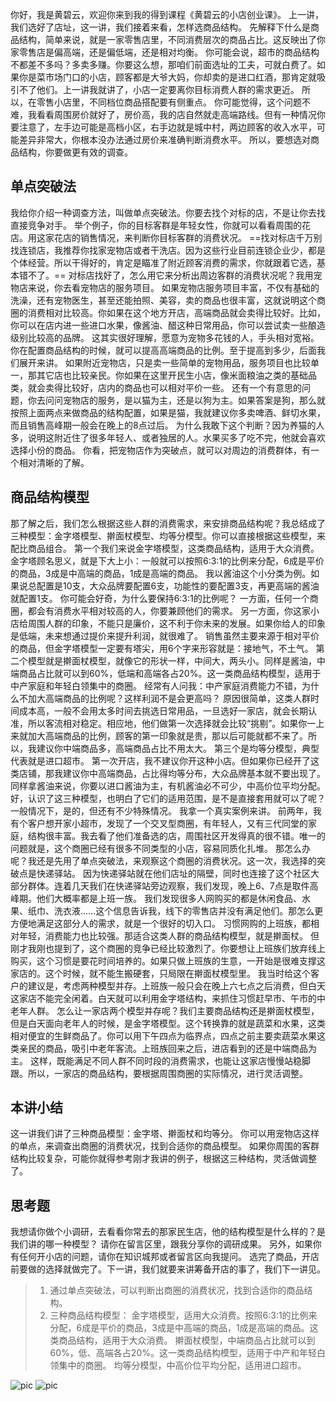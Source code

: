 你好，我是黄碧云，欢迎你来到我的得到课程《黄碧云的小店创业课》。
上一讲，我们选好了店址，这一讲，我们接着来看，怎样选商品结构。
先解释下什么是商品结构，简单来说，就是一家零售店里，不同消费层次的商品占比。这反映出了你家零售店是偏高端，还是偏低端，还是相对均衡。
你可能会说，超市的商品结构不都差不多吗？多卖多赚。你要这么想，那咱们前面选址的工夫，可就白费了。如果你是菜市场门口的小店，顾客都是大爷大妈，你却卖的是进口红酒，那肯定就吸引不了他们。上一讲我就讲了，小店一定要离你目标消费人群的需求更近。
所以，在零售小店里，不同档位商品搭配要有侧重点。
你可能觉得，这个问题不难，我看看周围房价就好了，房价高，我的店自然就走高端路线。但有一种情况你要注意了，左手边可能是高档小区，右手边就是城中村，两边顾客的收入水平，可能差异非常大，你根本没办法通过房价来准确判断消费水平。
所以，要想选对商品结构，你要做更有效的调查。
## 单点突破法
我给你介绍一种调查方法，叫做单点突破法。你要去找个对标的店，不是让你去找直接竞争对手。
举个例子，你的目标客群是年轻女性，你就可以看看周围的花店。用这家花店的销售情况，来判断你目标客群的消费状况。
 ==找对标店千万别找连锁店，我推荐你找家宠物店或者干洗店。因为这些行业目前连锁企业少，都是个体经营。所以干得好的，肯定是瞄准了附近顾客消费的需求，你就跟着它选，基本错不了。== 
对标店找好了，怎么用它来分析出周边客群的消费状况呢？我用宠物店来说，你去看宠物店的服务项目。
如果宠物店服务项目丰富，不仅有基础的洗澡，还有宠物医生，甚至还能拍照、美容，卖的商品也很丰富，这就说明这个商圈的消费相对比较高。你如果在这个地方开店，高端商品就会卖得比较好。比如，你可以在店内进一些进口水果，像酱油、醋这种日常用品，你可以尝试卖一些酿造级别比较高的品牌。
这其实很好理解，愿意为宠物多花钱的人，手头相对宽裕。你在配置商品结构的时候，就可以提高高端商品的比例。至于提高到多少，后面我们展开来讲。
如果附近宠物店，只是卖一些简单的宠物用品，服务项目也比较单一，那其它店也比较亲民。你如果在这里开民生小店，像米面粮油之类的基础品类，就会卖得比较好，店内的商品也可以相对平价一些。
还有一个有意思的问题，你去问问宠物店的服务，是以猫为主，还是以狗为主。如果答案是狗，那么就按照上面两点来做商品的结构配置，如果是猫，我就建议你多卖啤酒、鲜切水果，而且销售高峰期一般会在晚上的8点过后。
为什么我敢下这个判断？因为养猫的人多，说明这附近住了很多年轻人、或者独居的人。水果买多了吃不完，他就会喜欢选择小份的商品。
你看，把宠物店作为突破点，就可以对周边的消费群体，有一个相对清晰的了解。
## 商品结构模型
那了解之后，我们怎么根据这些人群的消费需求，来安排商品结构呢？我总结成了三种模型：金字塔模型、擀面杖模型、均等分模型。你可以直接根据这些模型，来配比商品组合。
第一个我们来说金字塔模型，这类商品结构，适用于大众消费。
金字塔顾名思义，就是下大上小：一般就可以按照6:3:1的比例来分配，6成是平价的商品，3成是中高端的商品，1成是高端的商品。
我以酱油这个小分类为例。如果说总配置是10支，大众品牌要配置6支，功能性的要配置3支，再更高端的酱油就配置1支。
你可能会好奇，为什么要保持6:3:1的比例呢？
一方面，任何一个商圈，都会有消费水平相对较高的人，你要兼顾他们的需求。
另一方面，你这家小店给周围人群的印象，不能只是廉价，这不利于你未来的发展。如果你给人的印象是低端，未来想通过提价来提升利润，就很难了。
销售虽然主要来源于相对平价的商品，但金字塔模型一定要有塔尖，用6个字来形容就是：接地气，不土气。
第二个模型就是擀面杖模型，就像它的形状一样，中间大，两头小。同样是酱油，中端商品占比就可以到60%，低端和高端各占20%。这一类商品结构模型，适用于中产家庭和年轻白领集中的商圈。
经常有人问我：中产家庭消费能力不错，为什么不加大高端商品的比例呢？这样利润不是会更高吗？
原因很简单，这类人群时间成本高，一般不会用太多时间去挑选日常用品，一旦选好一家店，就会长期认准，所以客流相对稳定。相应地，他们做第一次选择就会比较“挑剔”。如果你一上来就加大高端商品的比例，顾客的第一印象就是贵，那以后可能就都不来了。所以，我建议你中端商品多，高端商品占比不用太大。
第三个是均等分模型，典型代表就是进口超市。
第一次开店，我不建议你开这种小店。但如果你已经开了这类店铺，那我建议你中高端商品，占比得均等分布，大众品牌基本就不要出现了。同样拿酱油来说，你要以进口酱油为主，有机酱油必不可少，中高价位平均分配。
好，认识了这三种模型，也明白了它们的适用范围，是不是直接套用就可以了呢？一般情况下，是的，但还有不少特殊情况。
我拿一个真实案例来讲。
前两年，我有个客户想开家小超市，发现了一个交叉型商圈，有年轻人，又有三代同堂的家庭，结构很丰富。我去看了他们准备选的店，周围社区开发得真的很不错。唯一的问题就是，这个商圈已经有很多不同类型的小店，容易同质化扎堆。
那怎么办呢？我还是先用了单点突破法，来观察这个商圈的消费状况。这一次，我选择的突破点是快递驿站。
因为快递驿站就在他们店址的隔壁，同时也连接了这个社区大部分群体。连着几天我们在快递驿站旁边观察，我们发现，晚上6、7点是取件高峰期。他们大概率都是上班一族。
我们发现很多人网购买的都是休闲食品、水果、纸巾、洗衣液……这个信息告诉我，线下的零售店并没有满足他们。那怎么更方便地满足这部分人的需求，就是一个很好的切入口。
习惯网购的上班族，都相对年轻，消费能力也比较强。那适合这类人群的商品结构模型，就是擀面杖。
但刚才我刚也提到了，这个商圈的竞争已经比较激烈了。你要想让上班族们放弃线上购买，这个习惯是要花时间培养的。如果只做上班族的生意，一开始是很难支撑这家店的。这个时候，就不能生搬硬套，只局限在擀面杖模型里。
我当时给这个客户的建议是，考虑两种模型并存。上班族一般只会在晚上六七点之后消费，但白天这家店不能完全闲着。白天就可以利用金字塔结构，来抓住习惯赶早市、午市的中老年人群。
怎么让一家店两个模型并存呢？我们主要商品结构还是擀面杖模型，但是白天面向老年人的时候，是金字塔模型。这个转换靠的就是蔬菜和水果，这类相对便宜的生鲜商品了。你可以用下午四点为临界点，四点之前主要卖蔬菜水果这类亲民的商品，吸引中老年客流。上班族回来之后，进店看到的还是中端商品为主。
这样，既能满足不同人群不同时段的消费需求，也能让这家店慢慢站稳脚跟。所以，一家店的商品结构，要根据周围商圈的实际情况，进行灵活调整。
## 本讲小结
这一讲我们讲了三种商品模型：金字塔、擀面杖和均等分。
你可以用宠物店这样的单点，来调查出商圈的消费状况，找到合适你的商品模型。
如果你周围的客群结构比较复杂，可能你就得参考刚才我讲的例子，根据这三种结构，灵活做调整了。
## 思考题
我想请你做个小调研，去看看你常去的那家民生店，他的结构模型是什么样的？是我们讲的哪一种模型？
请你在留言区里，跟我分享你的调研成果。
另外，如果你有任何开小店的问题，请你在知识城邦或者留言区向我提问。
选完了商品，开店前要做的选择就做完了。下一讲，我们就要来讲筹备开店的事了，我们下一讲见。
> 1. 通过单点突破法，可以判断出商圈的消费状况，找到合适你的商品结构。
> 2. 三种商品结构模型：
> 金字塔模型，适用大众消费。按照6:3:1的比例来分配，6成是平价的商品，3成是中高端的商品，1成是高端的商品。这类商品结构，适用于大众消费。
> 擀面杖模型，中端商品占比就可以到60%，低、高端各占20%。这一类商品结构模型，适用于中产和年轻白领集中的商圈。
> 均等分模型，中高价位平均分配，适用进口超市。

![pic](https://piccdn3.umiwi.com/img/202006/26/202006261603426682932126.jpg)
![pic](https://piccdn3.umiwi.com/img/202006/08/202006082253425777519065.jpg)
